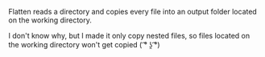 Flatten reads a directory and copies every file into an output folder located on the working directory.

I don't know why, but I made it only copy nested files, so files located on the working directory won't get copied ( ͡° ʖ̯ ͡°)
